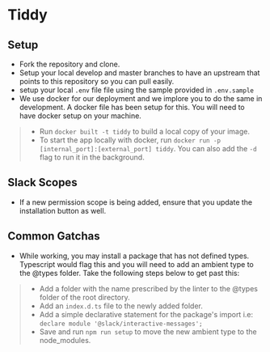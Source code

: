 # Tiddy

## Setup

- Fork the repository and clone.
- Setup your local develop and master branches to have an upstream that points to this repository so you can pull easily.
- setup your local `.env` file file using the sample provided in `.env.sample`
- We use docker for our deployment and we implore you to do the same in development. A docker file has been setup for this. You will need to have docker setup on your machine.

> - Run `docker built -t tiddy` to build a local copy of your image.
> - To start the app locally with docker, run `docker run -p [internal_port]:[external_port] tiddy`. You can also add the `-d` flag to run it in the background.

## Slack Scopes

- If a new permission scope is being added, ensure that you update the installation button as well.

## Common Gatchas
 
- While working, you may install a package that has not defined types. Typescript would flag this and you will need to add an ambient type to the @types folder. Take the following steps below to get past this:

> - Add a folder with the name prescribed by the linter to the @types folder of the root directory.
> - Add an `index.d.ts` file to the newly added folder.
> - Add a simple declarative statement for the package's import i.e: `declare module '@slack/interactive-messages';`
> - Save and run `npm run setup` to move the new ambient type to the node_modules.
